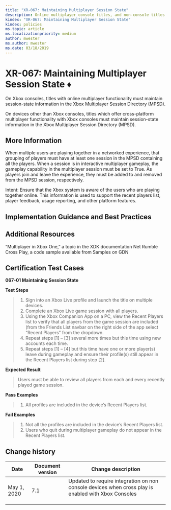 ```yaml
---
title: "XR-067: Maintaining Multiplayer Session State"
description: Online multiplayer console titles, and non-console titles which offer cross-platform multiplayer functionality with consoles, must maintain session-state information in MPSD.
kindex: "XR-067: Maintaining Multiplayer Session State"
kindex: policies
ms.topic: article   
ms.localizationpriority: medium
author: mwester
ms.author: mwester
ms.date: 03/18/2019
---
```


# XR-067: Maintaining Multiplayer Session State &diams;

On Xbox consoles, titles with online multiplayer functionality must maintain session-state information in the Xbox Multiplayer Session Directory (MPSD).

On devices other than Xbox consoles, titles which offer cross-platform multiplayer functionality with Xbox consoles must maintain session-state information in the Xbox Multiplayer Session Directory (MPSD).

## More Information
When multiple users are playing together in a networked experience, that grouping of players must have at least one session in the MPSD containing all the players. When a session is in interactive multiplayer gameplay, the gameplay capability in the multiplayer session must be set to True.  As players join and leave the experience, they must be added to and removed from the MPSD session, respectively.

Intent: Ensure that the Xbox system is aware of the users who are playing together online. This information is used to support the recent players list, player feedback, usage reporting, and other platform features.


## Implementation Guidance and Best Practices

## Additional Resources


“Multiplayer in Xbox One,” a topic in the XDK documentation
Net Rumble Cross Play, a code sample available from Samples on GDN

## Certification Test Cases

**067-01 Maintaining Session State**   

**Test Steps**
>1. Sign into an Xbox Live profile and launch the title on multiple devices.
>2. Complete an Xbox Live game session with all players.
>3. Using the Xbox Companion App on a PC, view the Recent Players list to verify that all players from the game session are included (from the Friends List navbar on the right side of the app select “Recent Players” from the dropdown.
>4. Repeat steps [1] – [3] several more times but this time using new accounts each time.
>5. Repeat steps [1] – [4] but this time have one or more player(s) leave during gameplay and ensure their profile(s) still appear in the Recent Players list during step [2].

**Expected Result**
>Users must be able to review all players from each and every recently played game session.

**Pass Examples**
>1. All profiles are included in the device’s Recent Players list.

**Fail Examples**
>1. Not all the profiles are included in the device’s Recent Players list.
>2. Users who quit during multiplayer gameplay do not appear in the Recent Players list.


## Change history 

Date | Document version | Change description
-----|------------------|-------------------
May 1, 2020  | 7.1 | Updated to require integration on non console devices when cross play is enabled with Xbox Consoles  <br/> <br/> 
